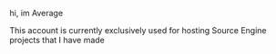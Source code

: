 hi, im Average

This account is currently exclusively used for hosting Source Engine projects that I have made
